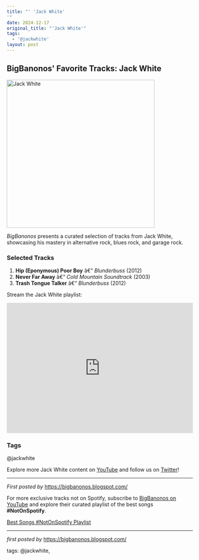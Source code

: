 ```yaml
---
title: "' 'Jack White'
'"
date: 2024-12-17
original_title: "'Jack White'"
tags:
  - '@jackwhite'
layout: post
---
```

<h2>BigBanonos' Favorite Tracks: Jack White</h2> <div > <a href="https://yt3.googleusercontent.com/ok7Irm9JXtgJqE8zwNtLeCnFkgbrHUyRBI642uEKKM9xIieIj0pooXKYuskIVYoU6aligvUMPA=s900-c-k-c0x00ffffff-no-rj"> <img src="https://yt3.googleusercontent.com/ok7Irm9JXtgJqE8zwNtLeCnFkgbrHUyRBI642uEKKM9xIieIj0pooXKYuskIVYoU6aligvUMPA=s900-c-k-c0x00ffffff-no-rj" alt="Jack White" width="400" /> </a>
</div> <p><em>BigBanonos</em> presents a curated selection of tracks from Jack White, showcasing his mastery in alternative rock, blues rock, and garage rock.</p> <h3>Selected Tracks</h3>
<ol> <li><strong>Hip (Eponymous) Poor Boy</strong> â€“ <em>Blunderbuss</em> (2012)</li> <li><strong>Never Far Away</strong> â€“ <em>Cold Mountain Soundtrack</em> (2003)</li> <li><strong>Trash Tongue Talker</strong> â€“ <em>Blunderbuss</em> (2012)</li>
</ol> <p>Stream the Jack White playlist:</p>
<iframe src="https://open.spotify.com/embed/playlist/4XhkD2nrAjOCgZ54dMNtqL?utm_source=generator" width="100%" height="352" frameBorder="0" allowfullscreen="" allow="autoplay; clipboard-write; encrypted-media; fullscreen; picture-in-picture" loading="lazy"></iframe> <h3>Tags</h3>
<p>@jackwhite</p> <p>Explore more Jack White content on <a href="https://www.youtube.com/@BigBanonos" target="_blank">YouTube</a> and follow us on <a href="https://twitter.com/BigBanonos" target="_blank">Twitter</a>!</p> <hr />
<p><em>First posted by</em> <a href="https://bigbanonos.blogspot.com/" rel="noopener" target="_new">https://bigbanonos.blogspot.com/</a></p>


<!--Subscribe and Playlist Links-->
<div>
    <p>For more exclusive tracks not on Spotify, subscribe to <a href="https://www.youtube.com/@BigBanonos" target="_blank">BigBanonos on YouTube</a> and explore their curated playlist of the best songs <strong>#NotOnSpotify</strong>.</p>
    <p><a href="https://www.youtube.com/playlist?list=PLtuNtuTatqI0kFahUCbtbfenC_ET5O_tr" target="_blank">Best Songs #NotOnSpotify Playlist<br /></a></p></div>

<hr />

<p><em>first posted by</em> <a href="https://bigbanonos.blogspot.com/" rel="noopener" target="_new">https://bigbanonos.blogspot.com/</a></p>

<p>tags: @jackwhite,</p>

